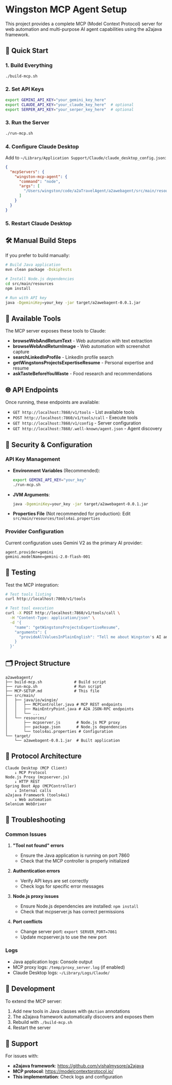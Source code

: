 # Wingston MCP Agent Setup

This project provides a complete MCP (Model Context Protocol) server for web automation and multi-purpose AI agent capabilities using the a2ajava framework.

## 🚀 Quick Start

### 1. Build Everything
```bash
./build-mcp.sh
```

### 2. Set API Keys
```bash
export GEMINI_API_KEY="your_gemini_key_here"
export CLAUDE_API_KEY="your_claude_key_here"  # optional
export SERPER_API_KEY="your_serper_key_here"  # optional
```

### 3. Run the Server
```bash
./run-mcp.sh
```

### 4. Configure Claude Desktop
Add to `~/Library/Application Support/Claude/claude_desktop_config.json`:
```json
{
  "mcpServers": {
    "wingston-mcp-agent": {
      "command": "node",
      "args": [
        "/Users/wingston/code/a2aTravelAgent/a2awebagent/src/main/resources/mcpserver.js"
      ]
    }
  }
}
```

### 5. Restart Claude Desktop

## 🛠️ Manual Build Steps

If you prefer to build manually:

```bash
# Build Java application
mvn clean package -DskipTests

# Install Node.js dependencies
cd src/main/resources
npm install

# Run with API key
java -DgeminiKey=your_key -jar target/a2awebagent-0.0.1.jar
```

## 🔧 Available Tools

The MCP server exposes these tools to Claude:

- **browseWebAndReturnText** - Web automation with text extraction
- **browseWebAndReturnImage** - Web automation with screenshot capture
- **searchLinkedInProfile** - LinkedIn profile search
- **getWingstonsProjectsExpertiseResume** - Personal expertise and resume
- **askTasteBeforeYouWaste** - Food research and recommendations

## 🌐 API Endpoints

Once running, these endpoints are available:

- `GET http://localhost:7860/v1/tools` - List available tools
- `POST http://localhost:7860/v1/tools/call` - Execute tools
- `GET http://localhost:7860/v1/config` - Server configuration
- `GET http://localhost:7860/.well-known/agent.json` - Agent discovery

## 🔐 Security & Configuration

### API Key Management
- **Environment Variables** (Recommended):
  ```bash
  export GEMINI_API_KEY="your_key"
  ./run-mcp.sh
  ```

- **JVM Arguments**:
  ```bash
  java -DgeminiKey=your_key -jar target/a2awebagent-0.0.1.jar
  ```

- **Properties File** (Not recommended for production):
  Edit `src/main/resources/tools4ai.properties`

### Provider Configuration
Current configuration uses Gemini V2 as the primary AI provider:
```properties
agent.provider=gemini
gemini.modelName=gemini-2.0-flash-001
```

## 🧪 Testing

Test the MCP integration:

```bash
# Test tools listing
curl http://localhost:7860/v1/tools

# Test tool execution
curl -X POST http://localhost:7860/v1/tools/call \
  -H "Content-Type: application/json" \
  -d '{
    "name": "getWingstonsProjectsExpertiseResume",
    "arguments": {
      "provideAllValuesInPlainEnglish": "Tell me about Wingston's AI and web development expertise"
    }
  }'
```

## 🗂️ Project Structure

```
a2awebagent/
├── build-mcp.sh              # Build script
├── run-mcp.sh                # Run script
├── MCP-SETUP.md              # This file
├── src/main/
│   ├── java/io/wingie/
│   │   ├── MCPController.java # MCP REST endpoints
│   │   ├── MainEntryPoint.java # A2A JSON-RPC endpoints
│   │   └── ...
│   └── resources/
│       ├── mcpserver.js       # Node.js MCP proxy
│       ├── package.json       # Node.js dependencies
│       └── tools4ai.properties # Configuration
└── target/
    └── a2awebagent-0.0.1.jar  # Built application
```

## 🔄 Protocol Architecture

```
Claude Desktop (MCP Client)
    ↓ MCP Protocol
Node.js Proxy (mcpserver.js)
    ↓ HTTP REST
Spring Boot App (MCPController)
    ↓ Internal calls
a2ajava Framework (tools4ai)
    ↓ Web automation
Selenium WebDriver
```

## 🐛 Troubleshooting

### Common Issues

1. **"Tool not found" errors**
   - Ensure the Java application is running on port 7860
   - Check that the MCP controller is properly initialized

2. **Authentication errors**
   - Verify API keys are set correctly
   - Check logs for specific error messages

3. **Node.js proxy issues**
   - Ensure Node.js dependencies are installed: `npm install`
   - Check that mcpserver.js has correct permissions

4. **Port conflicts**
   - Change server port: `export SERVER_PORT=7861`
   - Update mcpserver.js to use the new port

### Logs
- Java application logs: Console output
- MCP proxy logs: `/temp/proxy_server.log` (if enabled)
- Claude Desktop logs: `~/Library/Logs/Claude/`

## 📝 Development

To extend the MCP server:

1. Add new tools in Java classes with `@Action` annotations
2. The a2ajava framework automatically discovers and exposes them
3. Rebuild with `./build-mcp.sh`
4. Restart the server

## 🤝 Support

For issues with:
- **a2ajava framework**: https://github.com/vishalmysore/a2ajava
- **MCP protocol**: https://modelcontextprotocol.io/
- **This implementation**: Check logs and configuration